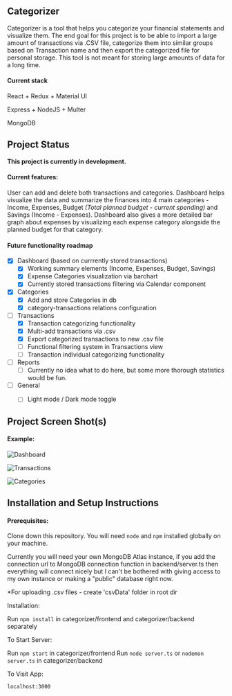 ## Categorizer


Categorizer is a tool that helps you categorize your financial statements and visualize them. The end goal for this project is to be able to import a large amount of transactions via .CSV file, categorize them into similar groups based on Transaction name and then export the categorized file for personal storage. This tool is not meant for storing large amounts of data for a long time.

#### Current stack

React + Redux + Material UI 

Express + NodeJS + Multer

MongoDB


## Project Status

**This project is currently in development.**
#### Current features:

User can add and delete both transactions and categories.
Dashboard helps visualize the data and summarize the finances into 4 main categories - Income, Expenses,
Budget _(Total planned budget - current spending)_ and Savings (Income - Expenses). Dashboard also gives a more detailed
bar graph about expenses by visualizing each expense category alongside the planned budget for that category.

#### Future functionality roadmap
- [x] Dashboard (based on currrently stored transactions)
    - [x] Working summary elements (Income, Expenses, Budget, Savings)
    - [x] Expense Categories visualization via barchart
    - [x] Currently stored transactions filtering via Calendar component
- [x] Categories
    - [x] Add and store Categories in db
    - [x] category-transactions relations configuration
- [ ] Transactions
    - [x] Transaction categorizing functionality
    - [x] Multi-add transactions via .csv
    - [x] Export categorized transactions to new .csv file
    - [ ] Functional filtering system in Transactions view
    - [ ] Transaction individual categorizing functionality
- [ ] Reports
    - [ ] Currently no idea what to do here, but some more thorough statistics would be fun.
- [ ] General
    - [ ] Light mode / Dark mode toggle



## Project Screen Shot(s)

#### Example:   

![Dashboard](https://i.ibb.co/g6YQ5Kx/dashboard.png)

![Transactions](https://i.ibb.co/VSTM2Xj/transactions.png)

![Categories](https://i.ibb.co/SmXwjTL/categories.png)

## Installation and Setup Instructions

#### Prerequisites:  

Clone down this repository. You will need `node` and `npm` installed globally on your machine.

Currently you will need your own MongoDB Atlas instance, if you add the connection url to MongoDB connection function in backend/server.ts then everything will connect nicely but I can't be bothered with giving access to my own instance or making a "public" database right now.

*For uploading .csv files - create 'csvData' folder in root dir

Installation:

Run  `npm install` in categorizer/frontend and categorizer/backend separately

To Start Server:

Run `npm start` in categorizer/frontend
Run `node server.ts` or `nodemon server.ts` in categorizer/backend

To Visit App:

`localhost:3000`  

